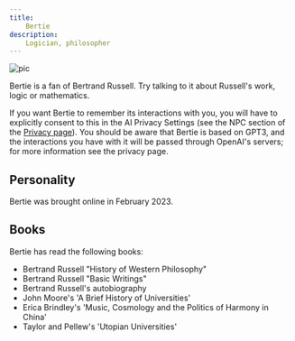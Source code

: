 ```yaml
---
title:
    Bertie
description:
    Logician, philosopher
---
```


![pic](https://user-images.githubusercontent.com/320329/217483402-c971e04c-598b-4211-9f15-ffec7c11776f.png)

Bertie is a fan of Bertrand Russell. Try talking to it about Russell's work, logic or mathematics.

If you want Bertie to remember its interactions with you, you will have to explicitly consent to this in the AI Privacy Settings (see the NPC section of the [Privacy page](https://www.metauni.org/privacy)). You should be aware that Bertie is based on GPT3, and the interactions you have with it will be passed through OpenAI's servers; for more information see the privacy page.

## Personality

Bertie was brought online in February 2023.

## Books

Bertie has read the following books:

* Bertrand Russell "History of Western Philosophy"
* Bertrand Russell "Basic Writings"
* Bertrand Russell's autobiography
* John Moore's 'A Brief History of Universities'
* Erica Brindley's 'Music, Cosmology and the Politics of Harmony in China'
* Taylor and Pellew's 'Utopian Universities'

